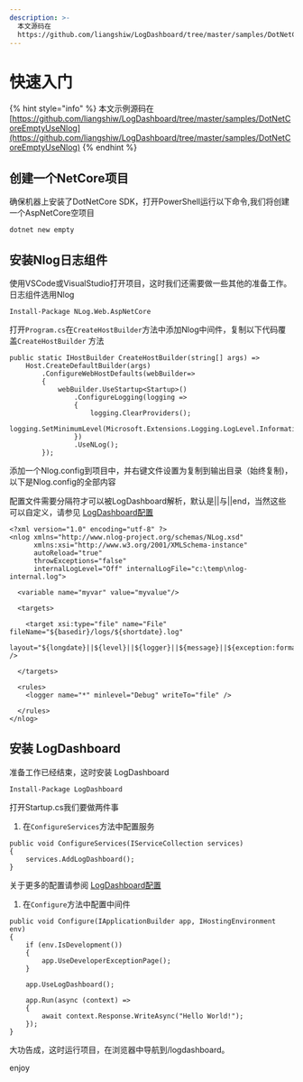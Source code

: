```yaml
---
description: >-
  本文源码在
  https://github.com/liangshiw/LogDashboard/tree/master/samples/DotNetCoreEmptyUseNlog
---
```


# 快速入门

{% hint style="info" %}
本文示例源码在 [https://github.com/liangshiw/LogDashboard/tree/master/samples/DotNetCoreEmptyUseNlog](https://github.com/liangshiw/LogDashboard/tree/master/samples/DotNetCoreEmptyUseNlog)
{% endhint %}

## 创建一个NetCore项目 

确保机器上安装了DotNetCore SDK，打开PowerShell运行以下命令,我们将创建一个AspNetCore空项目

```text
dotnet new empty
```

## 安装Nlog日志组件

使用VSCode或VisualStudio打开项目，这时我们还需要做一些其他的准备工作。日志组件选用Nlog

```text
Install-Package NLog.Web.AspNetCore
```

打开`Program.cs`在`CreateHostBuilder`方法中添加Nlog中间件，复制以下代码覆盖`CreateHostBuilder` 方法

```text
public static IHostBuilder CreateHostBuilder(string[] args) =>
    Host.CreateDefaultBuilder(args)
        .ConfigureWebHostDefaults(webBuilder=>
        {
            webBuilder.UseStartup<Startup>()
                .ConfigureLogging(logging =>
                {
                    logging.ClearProviders();
                    logging.SetMinimumLevel(Microsoft.Extensions.Logging.LogLevel.Information);
                })
                .UseNLog();
        });
```

添加一个Nlog.config到项目中，并右键文件设置为复制到输出目录（始终复制\)，以下是Nlog.config的全部内容

配置文件需要分隔符才可以被LogDashboard解析，默认是\|\|与\|\|end，当然这些可以自定义，请参见 [LogDashboard配置](logdashboard-pei-zhi.md#wen-jian-yuan-ri-zhi-fen-ge-fu)

```text
<?xml version="1.0" encoding="utf-8" ?>
<nlog xmlns="http://www.nlog-project.org/schemas/NLog.xsd"
      xmlns:xsi="http://www.w3.org/2001/XMLSchema-instance"
      autoReload="true"
      throwExceptions="false"
      internalLogLevel="Off" internalLogFile="c:\temp\nlog-internal.log">

  <variable name="myvar" value="myvalue"/>

  <targets>

    <target xsi:type="file" name="File" fileName="${basedir}/logs/${shortdate}.log"
            layout="${longdate}||${level}||${logger}||${message}||${exception:format=ToString:innerFormat=ToString:maxInnerExceptionLevel=10:separator=\r\n}||end" />

  </targets>

  <rules>
    <logger name="*" minlevel="Debug" writeTo="file" />

  </rules>
</nlog>

```

## 安装 LogDashboard

准备工作已经结束，这时安装 LogDashboard

```text
Install-Package LogDashboard
```

打开Startup.cs我们要做两件事

1. 在`ConfigureServices`方法中配置服务

```text
public void ConfigureServices(IServiceCollection services)
{
    services.AddLogDashboard();
}
```

关于更多的配置请参阅 [LogDashboard配置](logdashboard-pei-zhi.md)

1. 在`Configure`方法中配置中间件

```text
public void Configure(IApplicationBuilder app, IHostingEnvironment env)
{
    if (env.IsDevelopment())
    {
        app.UseDeveloperExceptionPage();
    }

    app.UseLogDashboard();

    app.Run(async (context) =>
    {
        await context.Response.WriteAsync("Hello World!");
    });
}
```

大功告成，这时运行项目，在浏览器中导航到/logdashboard。

enjoy



